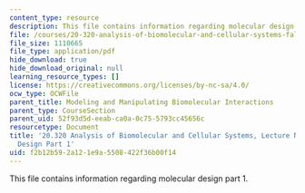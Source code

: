 ```yaml
---
content_type: resource
description: This file contains information regarding molecular design part 1.
file: /courses/20-320-analysis-of-biomolecular-and-cellular-systems-fall-2012/f2b12b592a121e9a5508422f36b00f14_MIT20_320F12_Tpc_3_Mol_Des.pdf
file_size: 1110665
file_type: application/pdf
hide_download: true
hide_download_original: null
learning_resource_types: []
license: https://creativecommons.org/licenses/by-nc-sa/4.0/
ocw_type: OCWFile
parent_title: Modeling and Manipulating Biomolecular Interactions
parent_type: CourseSection
parent_uid: 52f93d5d-eeab-ca0a-0c75-5793cc45656c
resourcetype: Document
title: '20.320 Analysis of Biomolecular and Cellular Systems, Lecture Notes: 3 Molecular
  Design Part 1'
uid: f2b12b59-2a12-1e9a-5508-422f36b00f14
---
```

This file contains information regarding molecular design part 1.